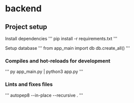 # backend

## Project setup

Install dependencies
'''
pip install -r requirements.txt
'''

Setup database
'''
from app_main import db
db.create_all()
'''


### Compiles and hot-reloads for development

'''
py app_main.py | python3 app.py
'''

### Lints and fixes files
'''
autopep8 --in-place --recursive .
'''
